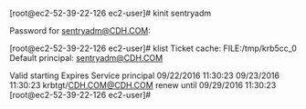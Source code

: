 [root@ec2-52-39-22-126 ec2-user]# kinit sentryadm

Password for sentryadm@CDH.COM:

[root@ec2-52-39-22-126 ec2-user]# klist
Ticket cache: FILE:/tmp/krb5cc_0
Default principal: sentryadm@CDH.COM

Valid starting       Expires              Service principal
09/22/2016 11:30:23  09/23/2016 11:30:23  krbtgt/CDH.COM@CDH.COM
        renew until 09/29/2016 11:30:23
[root@ec2-52-39-22-126 ec2-user]#